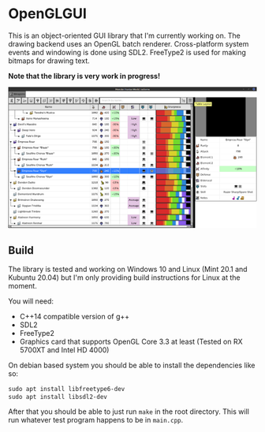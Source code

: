 # OpenGLGUI
This is an object-oriented GUI library that I'm currently working on.
The drawing backend uses an OpenGL batch renderer.
Cross-platform system events and windowing is done using SDL2.
FreeType2 is used for making bitmaps for drawing text.

**Note that the library is very work in progress!**

![screenshot](images/screenshot_mhwi_db.png)

## Build
The library is tested and working on Windows 10 and Linux (Mint 20.1 and Kubuntu 20.04) but
I'm only providing build instructions for Linux at the moment.

You will need:
* C++14 compatible version of g++
* SDL2
* FreeType2
* Graphics card that supports OpenGL Core 3.3 at least (Tested on RX 5700XT and Intel HD 4000)

On debian based system you should be able to install the dependencies like so:
```
sudo apt install libfreetype6-dev
sudo apt install libsdl2-dev
```

After that you should be able to just run `make` in the root directory.
This will run whatever test program happens to be in `main.cpp`.
